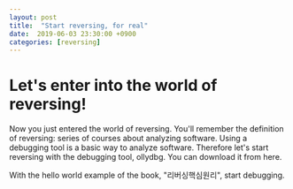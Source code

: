 ```yaml
---
layout: post
title:  "Start reversing, for real"
date:  2019-06-03 23:30:00 +0900
categories: [reversing]
---
```


# Let's enter into the world of reversing!

Now you just entered the world of reversing.
You'll remember the definition of reversing: series of courses about analyzing software.
Using a debugging tool is a basic way to analyze software. Therefore let's start reversing with the debugging tool, ollydbg.
You can download it from here.

With the hello world example of the book, "리버싱핵심원리", start debugging.
